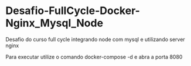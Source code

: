 # Desafio-FullCycle-Docker-Nginx_Mysql_Node
 Desafio do curso full cycle integrando node com mysql e utilizando server nginx

Para executar utilize o comando docker-compose -d e abra a porta 8080
